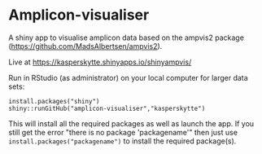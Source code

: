 # Amplicon-visualiser
A shiny app to visualise amplicon data based on the ampvis2 package (https://github.com/MadsAlbertsen/ampvis2).

Live at https://kasperskytte.shinyapps.io/shinyampvis/

Run in RStudio (as administrator) on your local computer for larger data sets:
```
install.packages("shiny")
shiny::runGitHub("amplicon-visualiser","kasperskytte")
```

This will install all the required packages as well as launch the app. If you still get the error "there is no package 'packagename'" then just use `install.packages("packagename")` to install the required package(s). 